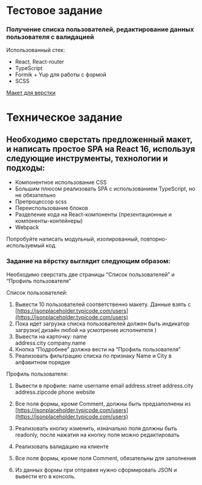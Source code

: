 # Тестовое задание
### Получение списка пользователей, редактирование данных пользователя с валидацией

Использованный стек:
- React, React-router
- TypeScript
- Formik + Yup для работы с формой
- SCSS

[Макет для верстки](https://www.figma.com/file/ZAaywOMWJRCQ4YpyuATlta/%D0%A2%D0%B5%D1%81%D1%82%D0%BE%D0%B2%D0%BE%D0%B5-%D0%B7%D0%B0%D0%B4%D0%B0%D0%BD%D0%B8%D0%B5-Get-users)

# Техническое задание
## Необходимо сверстать предложенный макет, и написать простое SPA на React 16, используя следующие инструменты, технологии и подходы:

- Компонентное использование CSS
- Большим плюсом реализовать SPA с использованием TypeScript, но не обязательно
- Препроцессор scss
- Переиспользование блоков
- Разделение кода на React-компоненты (презентационные и компоненты-контейнеры)
- Webpack

Попробуйте написать модульный, изолированный, повторно-используемый код.

### **Задание на вёрстку выглядит следующим образом:**

Необходимо сверстать две страницы “Список пользователей” и “Профиль пользователя”

Список пользователей:

1. Вывести 10 пользователей соответственно макету. Данные взять  с [https://jsonplaceholder.typicode.com/users](https://jsonplaceholder.typicode.com/users)
2. Пока идет загрузка списка пользователей должен быть индикатор загрузки( дизайн любой на усмотрение исполнителя )
3. Вывести на карточку: 
   name    
   address.city
   company.name    
4. Кнопка “Подробнее” должна вести на “Профиль пользователя”
5. Реализовать фильтрацию списка по признаку Name и City в алфавитном порядке

Профиль пользователя:

1. Вывести в профиле:
    name
    username
    email
    address.street
    address.city
    address.zipcode
    phone
    website
    
2. Все поля формы, кроме Comment, должны быть предзаполнены из [https://jsonplaceholder.typicode.com/users](https://jsonplaceholder.typicode.com/users)
3. Реализовать кнопку изменить, изначально поля должны быть readonly, после нажатия на кнопку поля можно редактировать
4. Реализовать валидацию на клиенте
5. Все поля формы, кроме поля Comment, обязательны для заполнения
6. Из данных формы при отправке нужно сформировать JSON и вывести его в консоль.
